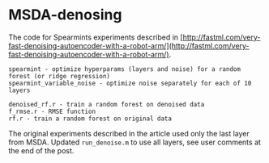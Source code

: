 MSDA-denosing
=============

The code for Spearmints experiments described in [http://fastml.com/very-fast-denoising-autoencoder-with-a-robot-arm/](http://fastml.com/very-fast-denoising-autoencoder-with-a-robot-arm/).
	
	spearmint - optimize hyperparams (layers and noise) for a random forest (or ridge regression)
	spearmint_variable_noise - optimize noise separately for each of 10 layers
	
	denoised_rf.r - train a random forest on denoised data
	f_rmse.r - RMSE function
	rf.r - train a random forest on original data
	
The original experiments described in the article used only the last layer from MSDA. Updated `run_denoise.m` to use all layers, see user comments at the end of the post.
